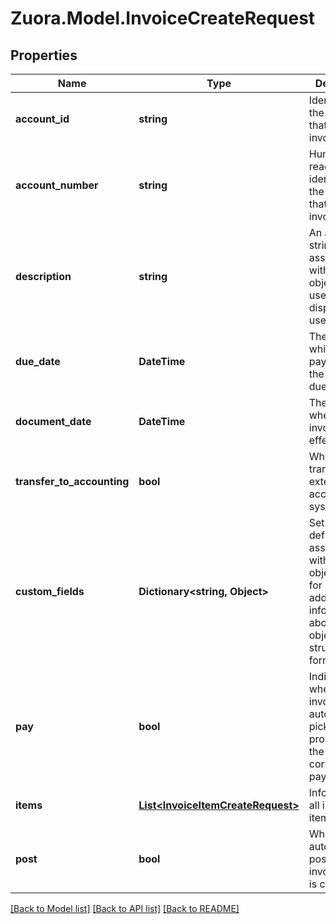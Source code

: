 
# Zuora.Model.InvoiceCreateRequest

## Properties

Name | Type | Description | Notes
------------ | ------------- | ------------- | -------------
**account_id** | **string** | Identifier of the account that owns the invoice. | [optional] 
**account_number** | **string** | Human-readable identifier of the account that owns the invoice. | [optional] 
**description** | **string** | An arbitrary string associated with the object. Often useful for displaying to users. | [optional] 
**due_date** | **DateTime** | The date on which payment for the invoice is due. | [optional] 
**document_date** | **DateTime** | The date when the invoice takes effect. | [optional] 
**transfer_to_accounting** | **bool** | Whether to transfer to an external accounting system. | [optional] 
**custom_fields** | **Dictionary&lt;string, Object&gt;** | Set of user-defined fields associated with this object. Useful for storing additional information about the object in a structured format. | [optional] 
**pay** | **bool** | Indicates whether the invoice is automatically picked up for processing in the corresponding payment run. | [optional] 
**items** | [**List&lt;InvoiceItemCreateRequest&gt;**](InvoiceItemCreateRequest.md) | Information of all invoice items. | [optional] 
**post** | **bool** | Whether to automatically post an invoice after it is created. | [optional] 

[[Back to Model list]](../README.md#documentation-for-models)
[[Back to API list]](../README.md#documentation-for-api-endpoints)
[[Back to README]](../README.md)

